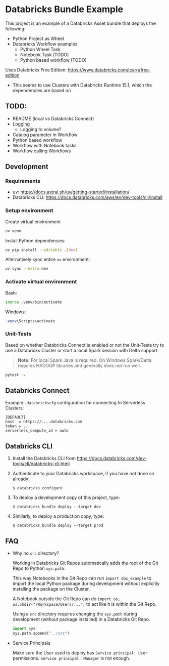 # Databricks Bundle Example

This project is an example of a Databricks Asset bundle that deploys the following:

* Python Project as Wheel
* Databricks Workflow examples
   * Python Wheel Task
   * Notebook Task (TODO)
   * Python based workflow (TODO)

Uses Databricks Free Edition: https://www.databricks.com/learn/free-edition
* This seems to use Clusters with Databricks Runtime 15.1, which the dependencies are based on

## TODO:

* README (local vs Databricks Connect)
* Logging
   * Logging to volume?
* Catalog parameter in Workflow
* Python based workflow
* Workflow with Notebook tasks
* Workflow calling Workflows

## Development

### Requirements

* uv: https://docs.astral.sh/uv/getting-started/installation/
* Databricks CLI: https://docs.databricks.com/aws/en/dev-tools/cli/install

### Setup environment

Create virtual environment
```bash
uv venv
```

Install Python dependencies:
```bash
uv pip install --editable .[dev]
```

Alternatively sync entire `uv` environment:
```bash
uv sync --extra dev
```

### Activate virtual environment

Bash:
```bash
source .venv/bin/activate
```

Windows:
```powershell
.venv\Scripts\activate
```

### Unit-Tests

Based on whether Databricks Connect is enabled or not the Unit-Tests try to use a Databricks Cluster or start a local Spark session with Delta support.

> **Note:** For local Spark Java is required. On Windows Spark/Delta requires HADOOP libraries and generally does not run well.

```bash
pytest -v
```

## Databricks Connect

Example `.databrickscfg` configuration for connecting to Serverless Clusters:
```
[DEFAULT]
host  = https://....databricks.com
token = ...
serverless_compute_id = auto
```

## Databricks CLI

1. Install the Databricks CLI from https://docs.databricks.com/dev-tools/cli/databricks-cli.html

2. Authenticate to your Databricks workspace, if you have not done so already:
    ```
    $ databricks configure
    ```

3. To deploy a development copy of this project, type:
    ```
    $ databricks bundle deploy --target dev
    ```

4. Similarly, to deploy a production copy, type:
   ```
   $ databricks bundle deploy --target prod
   ```

## FAQ

* Why no `src` directory?

   Working in Databricks Git Repos automatically adds the root of the Git Repo to Python `sys.path`.

   This way Notebooks in the Git Repo can run `import dbx_example` to import the local Python package during development without explicitly installing the package on the Cluster.

   A Notebook outside the Git Repo can do `import os; os.chdir("/Workspace/Users/...")` to act like it is within the Git Repo.

   Using a `src` directory requires changing the `sys.path` during development (without package installed) in a Databricks Git Repo.
   ```python
   import sys
   sys.path.append("../src")
   ```
* Service Principals

   Make sure the User used to deploy has `Service principal: User` permissions. `Service principal: Manager` is not enough.
